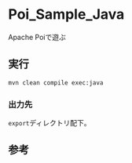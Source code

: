 # Poi_Sample_Java
Apache Poiで遊ぶ

## 実行

``` bash
mvn clean compile exec:java
```

### 出力先

```export```ディレクトリ配下。

## 参考